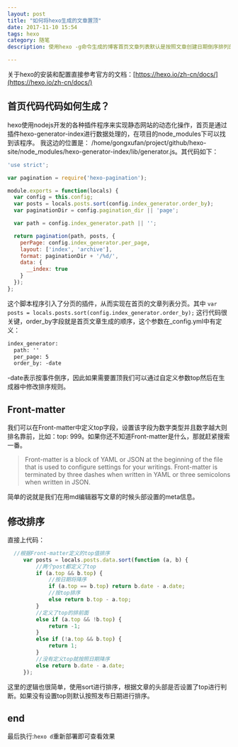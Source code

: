```yaml
---
layout: post
title: "如何将hexo生成的文章置顶"
date: 2017-11-10 15:54
tags: hexo
category: 随笔
description: 使用hexo -g命令生成的博客首页文章列表默认是按照文章创建日期倒序排列的,如果我们想实现置顶功能则可以通过修改生成器代码来实现。

---
```

关于hexo的安装和配置直接参考官方的文档：[https://hexo.io/zh-cn/docs/](https://hexo.io/zh-cn/docs/)

## 首页代码代码如何生成？

hexo使用nodejs开发的各种插件程序来实现静态网站的动态化操作，首页是通过插件hexo-generator-index进行数据处理的，在项目的node_modules下可以找到该程序。
我这边的位置是：
/home/gongxufan/project/github/hexo-site/node_modules/hexo-generator-index/lib/generator.js。其代码如下：
```javascript
'use strict';

var pagination = require('hexo-pagination');

module.exports = function(locals) {
  var config = this.config;
  var posts = locals.posts.sort(config.index_generator.order_by);
  var paginationDir = config.pagination_dir || 'page';

  var path = config.index_generator.path || '';

  return pagination(path, posts, {
    perPage: config.index_generator.per_page,
    layout: ['index', 'archive'],
    format: paginationDir + '/%d/',
    data: {
      __index: true
    }
  });
};

```
这个脚本程序引入了分页的插件，从而实现在首页的文章列表分页。其中
`var posts = locals.posts.sort(config.index_generator.order_by);`
这行代码很关键，order_by字段就是首页文章生成的顺序，这个参数在_config.yml中有定义：
```xml
index_generator:
  path: ''
  per_page: 5
  order_by: -date
```
-date表示按事件倒序，因此如果需要置顶我们可以通过自定义参数top然后在生成器中修改排序规则。

## Front-matter
我们可以在Front-matter中定义top字段，设置该字段为数字类型并且数字越大则排名靠前，比如：top: 999。如果你还不知道Front-matter是什么，那就赶紧搜索一番。
> Front-matter is a block of YAML or JSON at the beginning of the file that is used to configure settings for your writings. Front-matter is terminated by three dashes when written in YAML or three semicolons when written in JSON.

简单的说就是我们在用md编辑器写文章的时候头部设置的meta信息。

## 修改排序
直接上代码：
```javascript
  //根据Front-matter定义的top值排序
     var posts = locals.posts.data.sort(function (a, b) {
         //两个post都定义了top
         if (a.top && b.top) {
             //按日期将降序
             if (a.top == b.top) return b.date - a.date;
             //按top排序
             else return b.top - a.top;
         }
         //定义了top的排前面
         else if (a.top && !b.top) {
             return -1;
         }
         else if (!a.top && b.top) {
             return 1;
         }
         //没有定义top就按照日期降序
         else return b.date - a.date;
     });
```
这里的逻辑也很简单，使用sort进行排序，根据文章的头部是否设置了top进行判断。如果没有设置top则默认按照发布日期进行排序。
## end
最后执行:`hexo d`重新部署即可查看效果